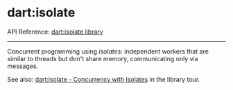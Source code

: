 # dart:isolate

API Reference: [dart:isolate library](https://api.dartlang.org/apidocs/channels/stable/dartdoc-viewer/dart-isolate) 

---

Concurrent programming using _isolates_:
independent workers that are similar to threads
but don't share memory,
communicating only via messages.

See also:
[dart:isolate - Concurrency with Isolates](https://www.dartlang.org/docs/dart-up-and-running/contents/ch03.html#ch03-dartisolate---concurrency-with-isolates)
in the library tour.
